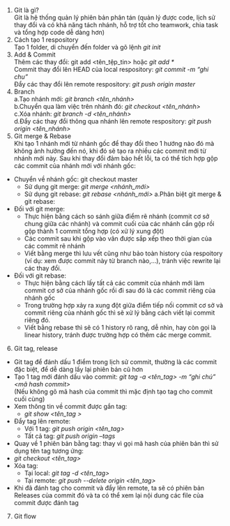 1.	Git là gì? <br>
Git là hệ thống quản lý phiên bản phân tán (quản lý được code, lịch sử thay đổi và có khả năng tách nhánh, hỗ trợ tốt cho teamwork, chia task và tổng hợp code dễ dàng hơn)
2.	Cách tạo 1 respository <br>
Tạo 1 folder, di chuyển đến folder và gõ lệnh <i>git init</i>
3.	Add & Commit <br>
	Thêm các thay đổi: git add <tên_tệp_tin> hoặc <i>git add *</i> <br>
  Commit thay đổi lên HEAD của local respository:
  <i>git commit -m “ghi chu”</i> <br>
  Đẩy các thay đổi lên remote respository:
  <i>git push origin master</i>
4.	Branch <br>
  a.Tạo nhánh mới:
    <i>git branch <tên_nhánh></i> <br>
  b.Chuyển qua làm việc trên nhánh đó:
    <i>git checkout <tên_nhánh></i> <br>
  c.Xóa nhánh:
    <i>git branch -d <tên_nhánh></i> <br>
  d.Đẩy các thay đổi thông qua nhánh lên remote respository:
    <i>git push origin <tên_nhánh></i><br>
5.	Git merge & Rebase<br>
Khi tạo 1 nhánh mới từ nhánh gốc để thay đổi theo 1 hướng nào đó mà không ảnh hưởng đến nó, khi đó sẽ tạo ra nhiều các commit mới từ nhánh mới này. Sau khi thay đổi đảm bảo hết lỗi, ta có thể tích hợp gộp các commit của nhánh mới với nhánh gốc: 
  +	Chuyển về nhánh gốc: git checkout master
    +	Sử dụng git merge: <i>git merge <nhánh_mới></i>
    +	Sử dụng git rebase: <i>git rebase <nhánh_mới></i>
a.Phân biệt git merge & git rebase: <br>
  + Đối với git merge:
    + Thực hiện bằng cách so sánh giữa điểm rẽ nhánh (commit cơ sở chung giữa các nhánh) và commit cuối của các nhánh cần gộp rồi gộp thành 1 commit tổng hợp (có xử lý xung đột)
    + Các commit sau khi gộp vào vân được sắp xếp theo thời gian của các commit rẽ nhánh 
    + Viết bằng merge thì lưu vết cũng như bảo toàn history của respoitory (ví dụ: xem được commit này từ branch nào,…), tránh việc rewrite lại các thay đổi.
  +	Đối với git rebase: 
    +	Thực hiện bằng cách lấy tất cả các commit của nhánh mới làm commit cơ sở của nhánh gốc rồi đi sau đó là các commit riêng của nhánh gốc
    +	Trong trường hợp xảy ra xung đột giữa điểm tiếp nối commit cơ sở và commit riêng của nhánh gốc thì sẽ xử lý bằng cách viết lại commit riêng đó.
    +	Viết bằng rebase thì sẽ có 1 history rõ rang, dễ nhìn, hay còn gọi là linear history, tránh được trường hợp có thêm các merge commit.
6.	Git tag, release <br>
+ Git tag để đánh dấu 1 điểm trong lịch sử commit, thường là các commit đặc biệt, để dễ dàng lấy lại phiên bản cũ hơn
+ Tạo 1 tag mới đánh dấu vào commit: 
  <i>git tag -a <tên_tag> -m “ghi chú” <mã hash commit></i> <br>
  (Nếu không gõ mã hash của commit thì mặc định tạo tag cho commit cuối cùng)
+ Xem thông tin về commit được gắn tag:
  + <i>git show <tên_tag ></i>
+ Đẩy tag lên remote:
  +	Với 1 tag: <i>git push origin <tên_tag></i>
  + Tất cả tag: <i>git push origin –tags</i>
+	Quay về 1 phiên bản bằng tag: thay vì gọi mã hash của phiên bản thì sử dụng tên tag tương ứng: 
  +	<i>git checkout <tên_tag></i>
+ Xóa tag:
  + Tại local: <i>git tag -d <tên_tag></i>
  + Tại remote: <i>git push --delete origin <tên_tag></i>
+ Khi đã đánh tag cho commit và đẩy lên remote, ta sẽ có phiên bản Releases của commit đó và ta có thể xem lại nội dung các file của commit được đánh tag
7.	Git flow

